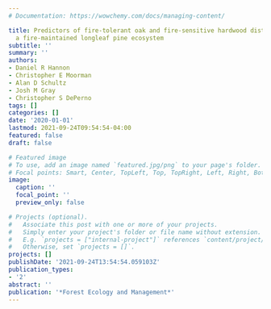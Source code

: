 ```yaml
---
# Documentation: https://wowchemy.com/docs/managing-content/

title: Predictors of fire-tolerant oak and fire-sensitive hardwood distribution in
  a fire-maintained longleaf pine ecosystem
subtitle: ''
summary: ''
authors:
- Daniel R Hannon
- Christopher E Moorman
- Alan D Schultz
- Josh M Gray
- Christopher S DePerno
tags: []
categories: []
date: '2020-01-01'
lastmod: 2021-09-24T09:54:54-04:00
featured: false
draft: false

# Featured image
# To use, add an image named `featured.jpg/png` to your page's folder.
# Focal points: Smart, Center, TopLeft, Top, TopRight, Left, Right, BottomLeft, Bottom, BottomRight.
image:
  caption: ''
  focal_point: ''
  preview_only: false

# Projects (optional).
#   Associate this post with one or more of your projects.
#   Simply enter your project's folder or file name without extension.
#   E.g. `projects = ["internal-project"]` references `content/project/deep-learning/index.md`.
#   Otherwise, set `projects = []`.
projects: []
publishDate: '2021-09-24T13:54:54.059103Z'
publication_types:
- '2'
abstract: ''
publication: '*Forest Ecology and Management*'
---
```

